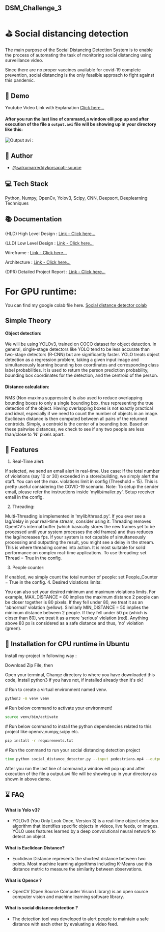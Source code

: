 ## DSM_Challenge_3

# ⛳ Social distancing detection

The main purpose of the Social Distancing Detection System is to enable the process of automating the task of monitoring social distancing using surveillance video. 

Since there are no proper vaccines available for covid-19 complete prevention, social distancing is the only feasible approach to fight against this pandemic.


## 🎥 Demo

Youtube Video Link with Explanation [Click here...](https://youtu.be/6dKbLnG0Or4) 

#### After you run the last line of command,a window eill pop up and after execution of the file a `output.avi` file will be showing up in your directory like this:
![Output avi : ](https://github.com/saikumarreddykorsapati-source/DSM_Challenge_3/blob/main/Documentation/social%20distance%20detection.gif)

## 👨 Author

- [@saikumarreddykorsapati-source](https://github.com/saikumarreddykorsapati-source)



## 💻 Tech Stack

Python, Numpy, OpenCv, Yolov3, Scipy, CNN, Deepsort, Deeplearning Techniques 

## 📚 Documentation

(HLD) High Level Design : [Link - Click here...](https://github.com/saikumarreddykorsapati-source/DSM_Challenge_3/blob/main/Documentation/HLD_1.0v_Social_Distancing_Detection.pdf)

(LLD) Low Level Design : [Link - Click here...](https://github.com/saikumarreddykorsapati-source/DSM_Challenge_3/blob/main/Documentation/LLD_V01_Social_Distancing_Detection.pdf)

Wireframe : [Link - Click here...](https://github.com/saikumarreddykorsapati-source/DSM_Challenge_3/blob/main/Documentation/Wireframe_Doc_Social_Distancing_Detection_v01.pdf)

Architecture : [Link - Click here...](https://github.com/saikumarreddykorsapati-source/DSM_Challenge_3/blob/main/Documentation/Architecture_Social_Distancing_Detection.pdf)

(DPR) Detailed Project Report : [Link - Click here...](https://docs.google.com/presentation/d/19z3kfPl4pIk2pRyc5znnFydVfobt05TLQil4lpxf_CA/edit?usp=sharing)

# For GPU runtime:
You can find my google colab file here. [Social distance detector colab](https://colab.research.google.com/drive/13IzdPCsAo4L613cmBEmrtM-NgSvMukb-?usp=sharing)

## Simple Theory
#### Object detection:

We will be using YOLOv3, trained on COCO dataset for object detection.
In general, single-stage detectors like YOLO tend to be less accurate than two-stage detectors (R-CNN) but are significantly faster.
YOLO treats object detection as a regression problem, taking a given input image and simultaneously learning bounding box coordinates and corresponding class label probabilities.
It is used to return the person prediction probability, bounding box coordinates for the detection, and the centroid of the person.

#### Distance calculation:

NMS (Non-maxima suppression) is also used to reduce overlapping bounding boxes to only a single bounding box, thus representing the true detection of the object. Having overlapping boxes is not exactly practical and ideal, especially if we need to count the number of objects in an image.
Euclidean distance is then computed between all pairs of the returned centroids. Simply, a centroid is the center of a bounding box.
Based on these pairwise distances, we check to see if any two people are less than/close to 'N' pixels apart.

## 📎 Features

1. Real-Time alert:

If selected, we send an email alert in real-time. Use case: If the total number of violations (say 10 or 30) exceeded in a store/building, we simply alert the staff.
You can set the max. violations limit in config (Threshold = 15).
This is pretty useful considering the COVID-19 scenario.
Note: To setup the sender email, please refer the instructions inside 'mylib/mailer.py'. Setup receiver email in the config.

2. Threading:

Multi-Threading is implemented in 'mylib/thread.py'. If you ever see a lag/delay in your real-time stream, consider using it.
Threading removes OpenCV's internal buffer (which basically stores the new frames yet to be processed until your system processes the old frames) and thus reduces the lag/increases fps.
If your system is not capable of simultaneously processing and outputting the result, you might see a delay in the stream. This is where threading comes into action.
It is most suitable for solid performance on complex real-time applications. To use threading:
set Thread = True in the config.

3. People counter:

If enabled, we simply count the total number of people: set People_Counter = True in the config.
4. Desired violations limits:

You can also set your desired minimum and maximum violations limits. For example, MAX_DISTANCE = 80 implies the maximum distance 2 people can be closer together is 80 pixels. If they fell under 80, we treat it as an 'abnormal' violation (yellow).
Similarly MIN_DISTANCE = 50 implies the minimum distance between 2 people. If they fell under 50 px (which is closer than 80), we treat it as a more 'serious' violation (red).
Anything above 80 px is considered as a safe distance and thus, 'no' violation (green).


## 📌 Installation for CPU runtime in Ubuntu

Install my-project in following way :

Download Zip File, then 

Open your terminal, Change directory to where you have downloaded this code, Install python3 if you have not, if installed already then it's ok!

\# Run to create a virtual environment named venv.
```bash 
python3 -m venv venv 
```
\# Run below command to activate your environment!
```bash 
source venv/bin/activate 
```
\# Run below command to install the python dependencies related to this project like opencv,numpy,scipy etc.
```bash 
pip install -r requirements.txt 
```
\# Run the command to run your social distancing detection project
```bash 
time python social_distance_detector.py --input pedestrians.mp4 --output output.avi --display 1 
```
After you run the last line of command,a window eill pop up and after execution of the file a output.avi file will be showing up in your directory as shown in above demo.
 
## ⌛ FAQ

#### What is Yolo v3?
- YOLOv3 (You Only Look Once, Version 3) is a real-time object detection algorithm that identifies specific objects in videos, live feeds, or images. YOLO uses features learned by a deep convolutional neural network to detect an object.
#### What is Euclidean Distance?
- Euclidean Distance represents the shortest distance between two points. Most machine learning algorithms including K-Means use this distance metric to measure the similarity between observations.
#### What is Opencv ?
- OpenCV (Open Source Computer Vision Library) is an open source computer vision and machine learning software library.
#### What is social distance detection ?
- The detection tool was developed to alert people to maintain a safe distance with each other by 
  evaluating a video feed.


